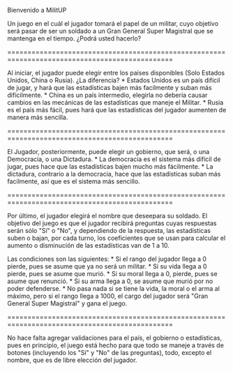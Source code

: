 Bienvenido a MilitUP

Un juego en el cuál el jugador tomará el papel de un militar, cuyo objetivo será pasar de ser un
soldado a un Gran General Super Magistral que se mantenga en el tiempo. ¿Podrá usted hacerlo?

===============================================================================================

Al iniciar, el jugador puede elegir entre los países disponibles (Solo Estados Unidos, China o
Rusia). ¿La diferencia? 
		* Estados Unidos es un país difícil de jugar, y hará que las estadísticas bajen
		  más facilmente y suban más dificilmente.
		* China es un país intermedio, elegirla no debería causar cambios en las mecánicas
		  de las estadísticas que maneje el Militar.
		* Rusia es el país más fácil, pues hará que las estadísticas del jugador
		  aumenten de manera más sencilla.

===============================================================================================

El Jugador, posteriormente, puede elegir un gobierno, que será, o una Democracia, o una
Dictadura.
		* La democracia es el sistema más difícil de jugar, pues hace que las estadísticas
		  bajen mucho más fácilmente.
		* La dictadura, contrario a la democracia, hace que las estadísticas suban más
		  facilmente, así que es el sistema más sencillo.

===============================================================================================

Por último, el jugador elegirá el nombre que deseepara su soldado. El objetivo del juego es que
el jugador recibirá preguntas cuyas respuestas serán sólo "Sí" o "No",  y dependiendo de la
respuesta, las estadísticas suben o bajan, por cada turno, los coeficientes que se usan para
calcular el aumento o disminución de las estadísticas van de 1 a 10.

Las condiciones son las siguientes:
		* Si el rango del jugador llega a 0 pierde, pues se asume que ya no será un
		  militar.
		* Si su vida llega a 0 pierde, pues se asume que murió.
		* Si su moral llega a 0, pierde, pues se asume que renunció.
		* Si su arma llega a 0, se asume que murió por no poder defenderse.
		* No pasa nada si se tiene la vida, la moral o el arma al máximo, pero si el
		  rango llega a 1000, el cargo del jugador será "Gran General Super Magistral"
		  y gana el juego.

===============================================================================================

No hace falta agregar validaciones para el país, el gobierno o estadísticas, pues en principio,
el juego está hecho para que todo se maneje a través de botones (incluyendo los "Sí" y "No" de
las preguntas), todo, excepto el nombre, que es de libre elección del jugador.